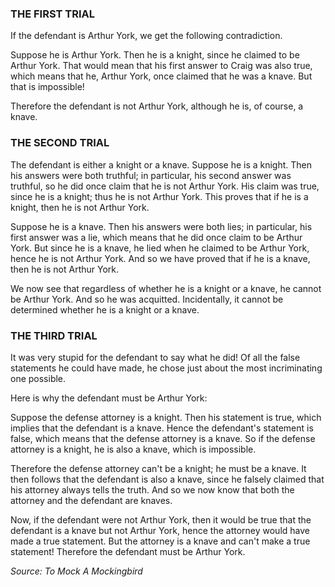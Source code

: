 ### THE FIRST TRIAL

If the defendant is Arthur York, we get the following contradiction.

Suppose he is Arthur York. Then he is a knight, since he claimed to be Arthur York. That would mean that his first answer to Craig was also true, which means that he, Arthur York, once claimed that he was a knave. But that is impossible!

Therefore the defendant is not Arthur York, although he is, of course, a knave.


### THE SECOND TRIAL

The defendant is either a knight or a knave. Suppose he is a knight. Then his answers were both truthful; in particular, his second answer was truthful, so he did once claim that he is not Arthur York. His claim was true, since he is a knight; thus he is not Arthur York. This proves that if he is a knight, then he is not Arthur York.

Suppose he is a knave. Then his answers were both lies; in particular, his first answer was a lie, which means that he did once claim to be Arthur York. But since he is a knave, he lied when he claimed to be Arthur York, hence he is not Arthur York. And so we have proved that if he is a knave, then he is not Arthur York.

We now see that regardless of whether he is a knight or a knave, he cannot be Arthur York. And so he was acquitted. Incidentally, it cannot be determined whether he is a knight or a knave.


### THE THIRD TRIAL

It was very stupid for the defendant to say what he did! Of all the false statements he could have made, he chose just about the most incriminating one possible.

Here is why the defendant must be Arthur York:

Suppose the defense attorney is a knight. Then his statement is true, which implies that the defendant is a knave. Hence the defendant's statement is false, which means that the defense attorney is a knave. So if the defense attorney is a knight, he is also a knave, which is impossible.

Therefore the defense attorney can't be a knight; he must be a knave. It then follows that the defendant is also a knave, since he falsely claimed that his attorney always tells the truth. And so we now know that both the attorney and the defendant are knaves.

Now, if the defendant were not Arthur York, then it would be true that the defendant is a knave but not Arthur York, hence the attorney would have made a true statement. But the attorney is a knave and can't make a true statement! Therefore the defendant must be Arthur York.


_Source: To Mock A Mockingbird_
